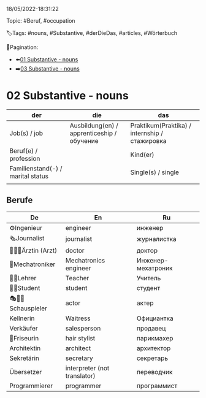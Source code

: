 18/05/2022-18:31:22

Topic: #Beruf, #occupation

🏷️Tags: #nouns, #Substantive, #derDieDas, #articles, #Wörterbuch

🧭Pagination:
- ⬅️[01 Substantive - nouns](../../01%20Begrüßen%20Befinden%20-%20Greetings%20condition/Wörterbuch%20-%20Dict/01%20Substantive%20-%20nouns.md)
- ➡️[03 Substantive - nouns](../../03%20Familie%20-%20family/Wörterbuch%20-%20Dict/03%20Substantive%20-%20nouns.md)

# 02 Substantive - nouns

| der                                | die                                        | das                                           |
|------------------------------------|--------------------------------------------|-----------------------------------------------|
| Job(s) / job                       | Ausbildung(en) / apprenticeship / обучение | Praktikum(Praktika) / internship / стажировка |
| Beruf(e) / profession              |                                            | Kind(er)                                      |
| Familienstand(-) / marital status  |                                            | Single(s) / single                            |
|                                    |                                            |                                               |

## Berufe

| De                   | En                           | Ru                 |
|----------------------|------------------------------|--------------------|
| ⚙️Ingenieur          | engineer                     | инженер            |
| 🗞Journalist         | journalist                   | журналистка        |
| 🧑‍⚕️💉Ärztin (Arzt) | doctor                       | доктор             |
| 🔧Mechatroniker      | Mechatronics engineer        | Инженер-мехатроник |
| 👩‍🏫Lehrer          | Teacher                      | Учитель            |
| 👩‍🎓Student         | student                      | студент            |
| 🎭👩‍🎤Schauspieler  | actor                        | актер              |
| Kellnerin            | Waitress                     | Официантка         |
| Verkäufer            | salesperson                  | продавец           |
| 💇Friseurin          | hair stylist                 | парикмахер         |
| Architektin          | architect                    | архитектор         |
| Sekretärin           | secretary                    | секретарь          |
| Übersetzer           | interpreter (not translator) | переводчик         |
| Programmierer        | programmer                   | программист        |